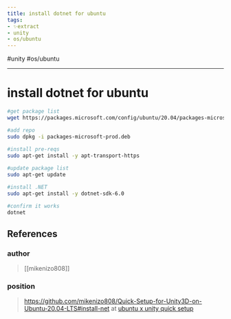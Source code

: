 ```yaml
---
title: install dotnet for ubuntu
tags:
- ✨extract
- unity
- os/ubuntu
---
```


#unity #os/ubuntu 

---

# install dotnet for ubuntu

```bash
#get package list
wget https://packages.microsoft.com/config/ubuntu/20.04/packages-microsoft-prod.deb -O packages-microsoft-prod.deb

#add repo
sudo dpkg -i packages-microsoft-prod.deb
    
#install pre-reqs
sudo apt-get install -y apt-transport-https

#update package list
sudo apt-get update

#install .NET
sudo apt-get install -y dotnet-sdk-6.0

#confirm it works
dotnet
```
## References

### author
>  [[mikenizo808]]
### position
>  https://github.com/mikenizo808/Quick-Setup-for-Unity3D-on-Ubuntu-20.04-LTS#install-net at [ubuntu x unity quick setup](/Bibliography/ubuntu%20x%20unity%20quick%20setup.md)
